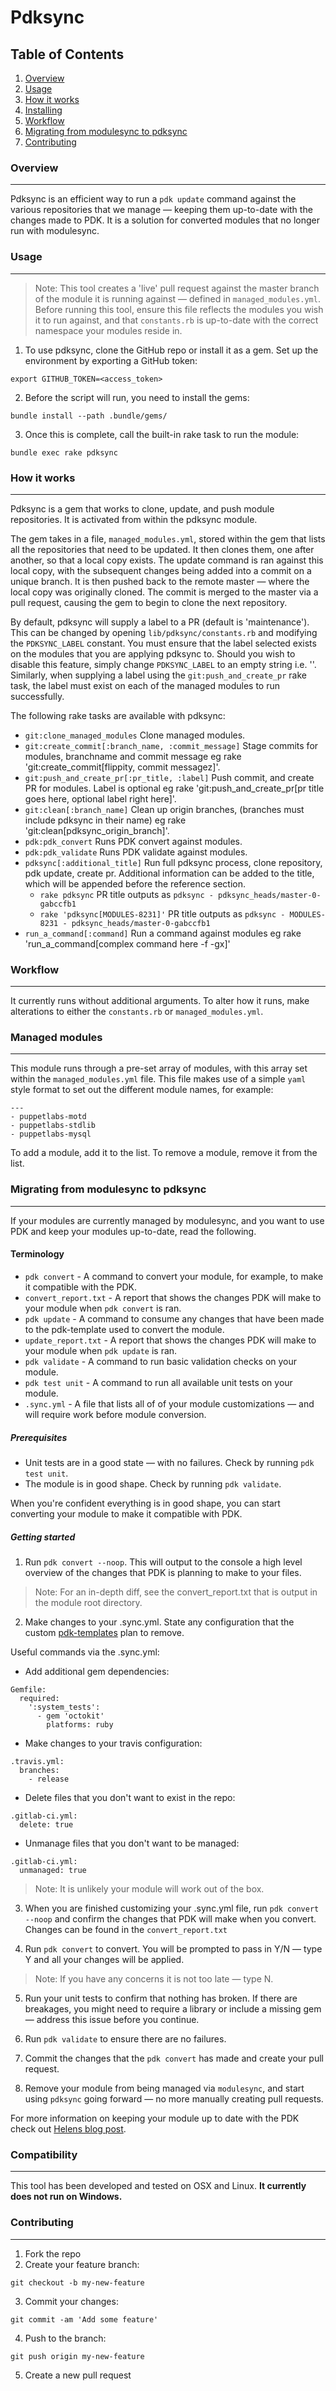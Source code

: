 # Pdksync

Table of Contents
-----------------

1. [Overview](#overview)
2. [Usage](#usage)
3. [How it works](#how-it-works)
4. [Installing](#installing)
5. [Workflow](#workflow)
6. [Migrating from modulesync to pdksync](#migrating-from-modulesync-to-pdksync)
7. [Contributing](#contributing)

### Overview
--------

Pdksync is an efficient way to run a `pdk update` command against the various repositories that we manage — keeping them up-to-date with the changes made to PDK. It is a solution for converted modules that no longer run with modulesync.

### Usage
----------

> Note: This tool creates a 'live' pull request against the master branch of the module it is running against — defined in `managed_modules.yml`. Before running this tool, ensure this file  reflects the modules you wish it to run against, and that `constants.rb` is up-to-date with the correct namespace your modules reside in.

1. To use pdksync, clone the GitHub repo or install it as a gem. Set up the environment by exporting a GitHub token:
```
export GITHUB_TOKEN=<access_token>
```
2. Before the script will run, you need to install the gems:
```
bundle install --path .bundle/gems/
```
3. Once this is complete, call the built-in rake task to run the module:
```
bundle exec rake pdksync
```

### How it works
------------

Pdksync is a gem that works to clone, update, and push module repositories. It is activated from within the pdksync module.

The gem takes in a file, `managed_modules.yml`, stored within the gem that lists all the repositories that need to be updated. It then clones them, one after another, so that a local copy exists. The update command is ran against this local copy, with the subsequent changes being added into a commit on a unique branch. It is then pushed back to the remote master — where the local copy was originally cloned. The commit is merged to the master via a pull request, causing the gem to begin to clone the next repository.

By default, pdksync will supply a label to a PR (default is 'maintenance'). This can be changed by opening `lib/pdksync/constants.rb` and modifying the `PDKSYNC_LABEL` constant. You must ensure that the label selected exists on the modules that you are applying pdksync to. Should you wish to disable this feature, simply change `PDKSYNC_LABEL` to an empty string i.e. ''. Similarly, when supplying a label using the `git:push_and_create_pr` rake task, the label must exist on each of the managed modules to run successfully.

The following rake tasks are available with pdksync:
- `git:clone_managed_modules` Clone managed modules.
- `git:create_commit[:branch_name, :commit_message]` Stage commits for modules, branchname and commit message eg rake 'git:create_commit[flippity, commit messagez]'.
- `git:push_and_create_pr[:pr_title, :label]` Push commit, and create PR for modules. Label is optional eg rake 'git:push_and_create_pr[pr title goes here, optional label right here]'.
- `git:clean[:branch_name]` Clean up origin branches, (branches must include pdksync in their name) eg rake 'git:clean[pdksync_origin_branch]'.
- `pdk:pdk_convert` Runs PDK convert against modules.
- `pdk:pdk_validate` Runs PDK validate against modules.
- `pdksync[:additional_title]` Run full pdksync process, clone repository, pdk update, create pr. Additional information can be added to the title, which will be appended before the reference section.
  - `rake pdksync` PR title outputs as `pdksync - pdksync_heads/master-0-gabccfb1`
  - `rake 'pdksync[MODULES-8231]'` PR title outputs as `pdksync - MODULES-8231 - pdksync_heads/master-0-gabccfb1`
- `run_a_command[:command]` Run a command against modules eg rake 'run_a_command[complex command here -f -gx]'

### Workflow
--------

It currently runs without additional arguments. To alter how it runs, make alterations to either the `constants.rb` or `managed_modules.yml`.

### Managed modules
----------

This module runs through a pre-set array of modules, with this array set within the `managed_modules.yml` file. This file makes use of a simple `yaml` style format to set out the different module names, for example:

```
---
- puppetlabs-motd
- puppetlabs-stdlib
- puppetlabs-mysql
```
To add a module, add it to the list. To remove a module, remove it from the list.

### Migrating from modulesync to pdksync
--------

If your modules are currently managed by modulesync, and you want to use PDK and keep your modules up-to-date, read the following.

#### Terminology
- `pdk convert` - A command to convert your module, for example, to make it compatible with the PDK.
- `convert_report.txt` - A report that shows the changes PDK will make to your module when `pdk convert` is ran.
- `pdk update` - A command to consume any changes that have been made to the pdk-template used to convert the module.
- `update_report.txt` - A report that shows the changes PDK will make to your module when `pdk update` is ran.
- `pdk validate` - A command to run basic validation checks on your module.
- `pdk test unit` - A command to run all available unit tests on your module.
- `.sync.yml` - A file that lists all of of your module customizations — and will require  work before module conversion.

##### Prerequisites
* Unit tests are in a good state — with no failures. Check by running `pdk test unit`.
* The module is in good shape. Check by running `pdk validate`.

When you're confident everything is in good shape, you can start converting your module to make it compatible with PDK.

##### Getting started

1) Run `pdk convert --noop`. This will output to the console a high level overview of the changes that PDK is planning to make to your files.

> Note: For an in-depth diff, see the convert_report.txt that is output in the module root directory.

2) Make changes to your .sync.yml. State any configuration that the custom [pdk-templates](https://github.com/puppetlabs/pdk-templates) plan to remove.

Useful commands via the .sync.yml:

- Add additional gem dependencies:
```
Gemfile:
  required:
    ':system_tests':
      - gem 'octokit'
        platforms: ruby
```
- Make changes to your travis configuration:
```
.travis.yml:
  branches:
    - release
```
- Delete files that you don't want to exist in the repo:
```
.gitlab-ci.yml:
  delete: true
```
- Unmanage files that you don't want to be managed:
```
.gitlab-ci.yml:
  unmanaged: true
```
> Note: It is unlikely your module will work out of the box.

3) When you are finished customizing your .sync.yml file, run `pdk convert --noop` and confirm the changes that PDK will make when you convert. Changes can be found in the `convert_report.txt`

4) Run `pdk convert` to convert. You will be prompted to pass in Y/N — type Y and all your changes will be applied.

> Note: If you have any concerns it is not too late — type N.

5) Run your unit tests to confirm that nothing has broken. If there are breakages, you might need to require a library or include a missing gem — address this issue before you continue.

6) Run `pdk validate` to ensure there are no failures.

7) Commit the changes that the `pdk convert` has made and create your pull request.

8) Remove your module from being managed via `modulesync`, and start using `pdksync` going forward — no more manually creating pull requests.

For more information on keeping your module up to date with the PDK check out [Helens blog post](https://puppet.com/blog/guide-converting-module-pdk).

### Compatibility
----------

This tool has been developed and tested on OSX and Linux. **It currently does not run on Windows.**

### Contributing
--------

1. Fork the repo
2. Create your feature branch:
```
git checkout -b my-new-feature
```
3. Commit your changes:
```
git commit -am 'Add some feature'
```
4. Push to the branch:
```
git push origin my-new-feature
```
5. Create a new pull request
